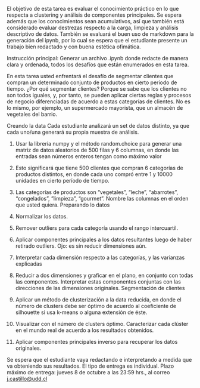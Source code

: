 El objetivo de esta tarea es evaluar el conocimiento práctico en lo que respecta a clustering y análisis de
componentes principales. Se espera además que los conocimientos sean acumulativos, así que también está
considerado evaluar destrezas respecto a la carga, limpieza y análisis descriptivo de datos. También se
evaluará el buen uso de markdown para la generación del ipynb, por lo cual se espera que el estudiante
presente un trabajo bien redactado y con buena estética ofimática.

Instrucción principal: Generar un archivo .ipynb donde redacte de manera clara y ordenada, todos los
desafíos que están enumerados en esta tarea.

En esta tarea usted enfrentará el desafío de segmentar clientes que compran un determinado conjunto de
productos en cierto período de tiempo. ¿Por qué segmentar clientes? Porque se sabe que los clientes no
son todos iguales, y, por tanto, se pueden aplicar ciertas reglas y procesos de negocio diferenciadas de
acuerdo a estas categorías de clientes. No es lo mismo, por ejemplo, un supermercado mayorista, que un
almacén de vegetales del barrio.

Creando la data
Cada estudiante analizará un set de datos distinto, ya que cada uno/una generará su propia muestra de
análisis.

1. Usar la librería numpy y el método random.choice para generar una matriz de datos aleatorios de
500 filas y 6 columnas, en donde las entradas sean números enteros tengan como máximo valor
10000. Esto significará que tiene 500 clientes que compran 6 categorías de productos distintos,
en donde cada uno compró entre 1 y 10000 unidades en cierto período de tiempo. 
       
2. Las categorías de productos son “vegetales”, “leche”, “abarrotes”, “congelados”, ”limpieza”,
“gourmet”. Nombre las columnas en el orden que usted quiera. 
Preparando lo datos
   
3. Normalizar los datos. 
   
4. Remover outliers para cada categoría usando el rango intercuartil.
   
5. Aplicar componentes principales a los datos resultantes luego de haber retirado outliers. Ojo: es
sin reducir dimensiones aún.
   
6. Interpretar cada dimensión respecto a las categorías, y las varianzas explicadas
   
7. Reducir a dos dimensiones y graficar en el plano, en conjunto con todas las componentes.
Interpretar estas componentes conjuntas con las direcciones de las dimensiones originales.
Segmentación de clientes 
   
8. Aplicar un método de clusterización a la data reducida, en donde el número de clusters debe ser
óptimo de acuerdo al coeficiente de silhouette si usa k-means o alguna extensión de éste.

9. Visualizar con el número de clusters óptimo. Caracterizar cada clúster en el mundo real de acuerdo a los resultados
   obtenidos.
   
10. Aplicar componentes principales inverso para recuperar los datos originales.

Se espera que el estudiante vaya redactando e interpretando a medida que va obteniendo sus resultados.
El tipo de entrega es individual. Plazo máximo de entrega: jueves 8 de octubre a las 23:59 hrs., al
correo j.castillo@udd.cl